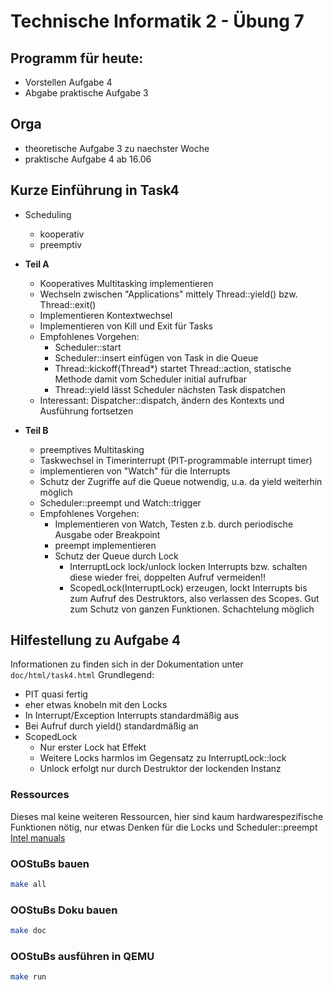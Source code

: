 # Technische Informatik 2 - Übung 7

## Programm für heute:

* Vorstellen Aufgabe 4
* Abgabe praktische Aufgabe 3

## Orga

* theoretische Aufgabe 3 zu naechster Woche
* praktische Aufgabe 4 ab 16.06

## Kurze Einführung in Task4

* Scheduling
	* kooperativ
	* preemptiv

* **Teil A**
	* Kooperatives Multitasking implementieren
	* Wechseln zwischen "Applications" mittely Thread::yield() bzw. Thread::exit()
	* Implementieren Kontextwechsel
	* Implementieren von Kill und Exit für Tasks
	* Empfohlenes Vorgehen:
		* Scheduler::start
		* Scheduler::insert einfügen von Task in die Queue
		* Thread::kickoff(Thread*) startet Thread::action, statische Methode damit vom Scheduler initial aufrufbar
		* Thread::yield lässt Scheduler nächsten Task dispatchen
	* Interessant: Dispatcher::dispatch, ändern des Kontexts und Ausführung fortsetzen

* **Teil B**
	* preemptives Multitasking
	* Taskwechsel in Timerinterrupt (PIT-programmable interrupt timer)
	* implementieren von "Watch" für die Interrupts
	* Schutz der Zugriffe auf die Queue notwendig, u.a. da yield weiterhin möglich
	* Scheduler::preempt und Watch::trigger
	* Empfohlenes Vorgehen:
		* Implementieren von Watch, Testen z.b. durch periodische Ausgabe oder Breakpoint
		* preempt implementieren
		* Schutz der Queue durch Lock
			* InterruptLock lock/unlock locken Interrupts bzw. schalten diese wieder frei, doppelten Aufruf vermeiden!!
			* ScopedLock(InterruptLock) erzeugen, lockt Interrupts bis zum Aufruf des Destruktors, also verlassen des Scopes. Gut zum Schutz von ganzen Funktionen. Schachtelung möglich
			

## Hilfestellung zu Aufgabe 4

Informationen zu finden sich in der Dokumentation unter `doc/html/task4.html`
Grundlegend:
* PIT quasi fertig
* eher etwas knobeln mit den Locks
* In Interrupt/Exception Interrupts standardmäßig aus
* Bei Aufruf durch yield() standardmäßig an
* ScopedLock
	* Nur erster Lock hat Effekt
	* Weitere Locks harmlos im Gegensatz zu InterruptLock::lock
	* Unlock erfolgt nur durch Destruktor der lockenden Instanz

### Ressources

Dieses mal keine weiteren Ressourcen, hier sind kaum hardwarespezifische Funktionen nötig, nur etwas Denken für die Locks und Scheduler::preempt
[Intel manuals](http://www.intel.com/content/www/us/en/processors/architectures-software-developer-manuals.html)


### OOStuBs bauen

```sh
make all
```
### OOStuBs Doku bauen

```sh
make doc
```

### OOStuBs ausführen in QEMU
```sh
make run
```